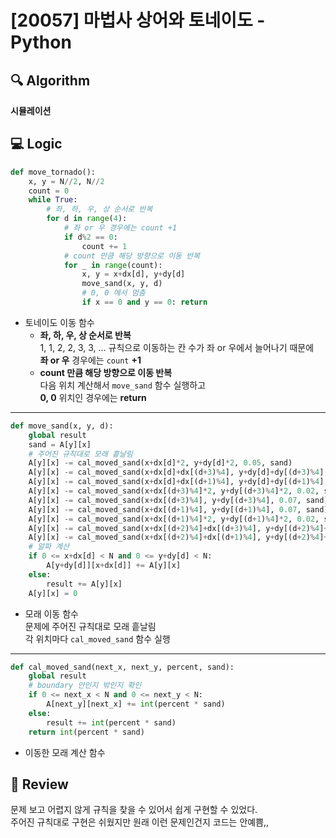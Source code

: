 # [20057] 마법사 상어와 토네이도 - Python

## 🔍 Algorithm
**시뮬레이션**

## 💻 Logic

```Python
def move_tornado():
    x, y = N//2, N//2
    count = 0
    while True:
        # 좌, 하, 우, 상 순서로 반복
        for d in range(4):
            # 좌 or 우 경우에는 count +1
            if d%2 == 0:
                count += 1
            # count 만큼 해당 방향으로 이동 반복
            for _ in range(count):
                x, y = x+dx[d], y+dy[d]
                move_sand(x, y, d)
                # 0, 0 에서 멈춤
                if x == 0 and y == 0: return
```

- 토네이도 이동 함수  
  - **좌, 하, 우, 상 순서로 반복**  
    1, 1, 2, 2, 3, 3, ... 규칙으로 이동하는 칸 수가 좌 or 우에서 늘어나기 때문에  
    **좌 or 우** 경우에는 `count` **+1**  
  - **count 만큼 해당 방향으로 이동 반복**  
    다음 위치 계산해서 `move_sand` 함수 실행하고  
    **0, 0** 위치인 경우에는 **return**  

---

```Python
def move_sand(x, y, d):
    global result
    sand = A[y][x]
    # 주어진 규칙대로 모래 흩날림
    A[y][x] -= cal_moved_sand(x+dx[d]*2, y+dy[d]*2, 0.05, sand)
    A[y][x] -= cal_moved_sand(x+dx[d]+dx[(d+3)%4], y+dy[d]+dy[(d+3)%4], 0.1, sand)
    A[y][x] -= cal_moved_sand(x+dx[d]+dx[(d+1)%4], y+dy[d]+dy[(d+1)%4], 0.1, sand)
    A[y][x] -= cal_moved_sand(x+dx[(d+3)%4]*2, y+dy[(d+3)%4]*2, 0.02, sand)
    A[y][x] -= cal_moved_sand(x+dx[(d+3)%4], y+dy[(d+3)%4], 0.07, sand)
    A[y][x] -= cal_moved_sand(x+dx[(d+1)%4], y+dy[(d+1)%4], 0.07, sand)
    A[y][x] -= cal_moved_sand(x+dx[(d+1)%4]*2, y+dy[(d+1)%4]*2, 0.02, sand)
    A[y][x] -= cal_moved_sand(x+dx[(d+2)%4]+dx[(d+3)%4], y+dy[(d+2)%4]+dy[(d+3)%4], 0.01, sand)
    A[y][x] -= cal_moved_sand(x+dx[(d+2)%4]+dx[(d+1)%4], y+dy[(d+2)%4]+dy[(d+1)%4], 0.01, sand)
    # 알파 계산
    if 0 <= x+dx[d] < N and 0 <= y+dy[d] < N:
        A[y+dy[d]][x+dx[d]] += A[y][x]
    else:
        result += A[y][x]
    A[y][x] = 0
```

- 모래 이동 함수  
  문제에 주어진 규칙대로 모래 흩날림  
  각 위치마다 `cal_moved_sand` 함수 실행

---

```Python
def cal_moved_sand(next_x, next_y, percent, sand):
    global result
    # boundary 안인지 밖인지 확인
    if 0 <= next_x < N and 0 <= next_y < N:
        A[next_y][next_x] += int(percent * sand)
    else:
        result += int(percent * sand)
    return int(percent * sand)
```

- 이동한 모래 계산 함수  


## 📝 Review

문제 보고 어렵지 않게 규칙을 찾을 수 있어서 쉽게 구현할 수 있었다.  
주어진 규칙대로 구현은 쉬웠지만 원래 이런 문제인건지 코드는 안예쁨,,  
